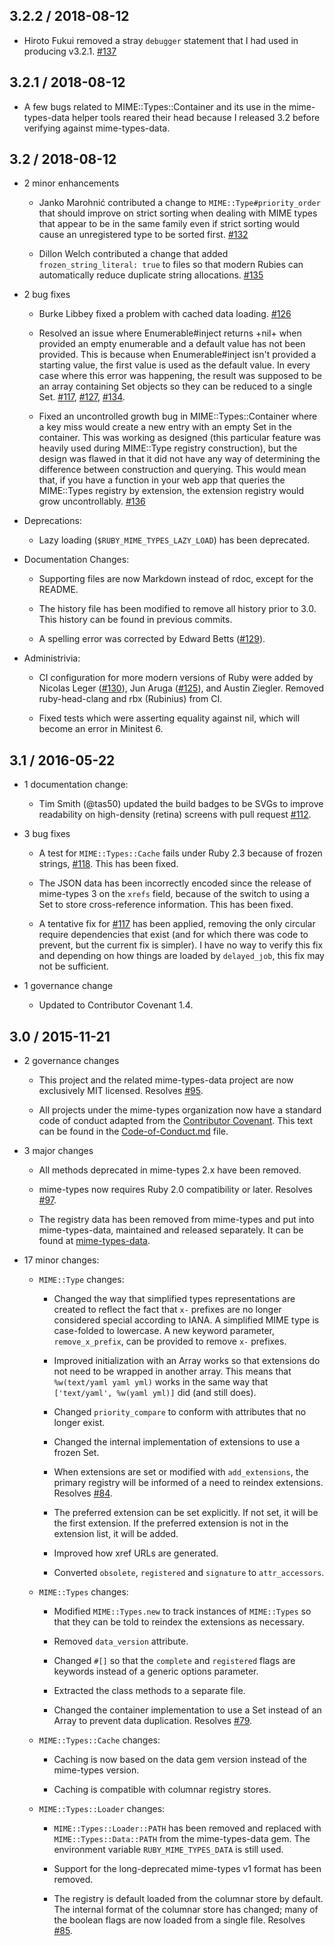 ## 3.2.2 / 2018-08-12

*   Hiroto Fukui removed a stray `debugger` statement that I had used in
    producing v3.2.1. [#137][]

## 3.2.1 / 2018-08-12

*   A few bugs related to MIME::Types::Container and its use in the
    mime-types-data helper tools reared their head because I released 3.2
    before verifying against mime-types-data.

## 3.2 / 2018-08-12

*   2 minor enhancements

    *   Janko Marohnić contributed a change to `MIME::Type#priority_order` that
        should improve on strict sorting when dealing with MIME types that
        appear to be in the same family even if strict sorting would cause an
        unregistered type to be sorted first. [#132][]

    *   Dillon Welch contributed a change that added `frozen_string_literal:
        true` to files so that modern Rubies can automatically reduce duplicate
        string allocations. [#135][]

*   2 bug fixes

    *   Burke Libbey fixed a problem with cached data loading. [#126][]

    *   Resolved an issue where Enumerable#inject returns +nil+ when provided
        an empty enumerable and a default value has not been provided. This is
        because when Enumerable#inject isn't provided a starting value, the
        first value is used as the default value. In every case where this
        error was happening, the result was supposed to be an array containing
        Set objects so they can be reduced to a single Set. [#117][], [#127][],
        [#134][].

    *   Fixed an uncontrolled growth bug in MIME::Types::Container where a key
        miss would create a new entry with an empty Set in the container. This
        was working as designed (this particular feature was heavily used
        during MIME::Type registry construction), but the design was flawed in
        that it did not have any way of determining the difference between
        construction and querying. This would mean that, if you have a function
        in your web app that queries the MIME::Types registry by extension, the
        extension registry would grow uncontrollably. [#136][]

*   Deprecations:

    *   Lazy loading (`$RUBY_MIME_TYPES_LAZY_LOAD`) has been deprecated.

*   Documentation Changes:

    *   Supporting files are now Markdown instead of rdoc, except for the
        README. 

    *   The history file has been modified to remove all history prior to 3.0.
        This history can be found in previous commits.

    *   A spelling error was corrected by Edward Betts ([#129][]).

*   Administrivia:

    *   CI configuration for more modern versions of Ruby were added by Nicolas
        Leger ([#130][]), Jun Aruga ([#125][]), and Austin Ziegler. Removed
        ruby-head-clang and rbx (Rubinius) from CI.

    *   Fixed tests which were asserting equality against nil, which will
        become an error in Minitest 6.

## 3.1 / 2016-05-22

*   1 documentation change:

    *   Tim Smith (@tas50) updated the build badges to be SVGs to improve
        readability on high-density (retina) screens with pull request
        [#112][].

*   3 bug fixes

    *   A test for `MIME::Types::Cache` fails under Ruby 2.3 because of frozen
        strings, [#118][]. This has been fixed.

    *   The JSON data has been incorrectly encoded since the release of
        mime-types 3 on the `xrefs` field, because of the switch to using a Set
        to store cross-reference information. This has been fixed.

    *   A tentative fix for [#117][] has been applied, removing the only
        circular require dependencies that exist (and for which there was code
        to prevent, but the current fix is simpler). I have no way to verify
        this fix and depending on how things are loaded by `delayed_job`, this
        fix may not be sufficient.

*   1 governance change

    *   Updated to Contributor Covenant 1.4.

## 3.0 / 2015-11-21

*   2 governance changes

    *   This project and the related mime-types-data project are now
        exclusively MIT licensed. Resolves [#95][].

    *   All projects under the mime-types organization now have a standard code
        of conduct adapted from the [Contributor Covenant][]. This text can be
        found in the [Code-of-Conduct.md][] file.

*   3 major changes

    *   All methods deprecated in mime-types 2.x have been removed.

    *   mime-types now requires Ruby 2.0 compatibility or later. Resolves
        [#97][].

    *   The registry data has been removed from mime-types and put into
        mime-types-data, maintained and released separately. It can be found at
        [mime-types-data][].

*   17 minor changes:

    *   `MIME::Type` changes:

        *   Changed the way that simplified types representations are created
            to reflect the fact that `x-` prefixes are no longer considered
            special according to IANA. A simplified MIME type is case-folded to
            lowercase. A new keyword parameter, `remove_x_prefix`, can be
            provided to remove `x-` prefixes.

        *   Improved initialization with an Array works so that extensions do
            not need to be wrapped in another array. This means that
            `%w(text/yaml yaml yml)` works in the same way that
            `['text/yaml', %w(yaml yml)]` did (and still does).

        *   Changed `priority_compare` to conform with attributes that no
            longer exist.

        *   Changed the internal implementation of extensions to use a frozen
            Set.

        *   When extensions are set or modified with `add_extensions`, the
            primary registry will be informed of a need to reindex extensions.
            Resolves [#84][].

        *   The preferred extension can be set explicitly. If not set, it will
            be the first extension. If the preferred extension is not in the
            extension list, it will be added.

        *   Improved how xref URLs are generated.

        *   Converted `obsolete`, `registered` and `signature` to
            `attr_accessors`.

    *   `MIME::Types` changes:

        *   Modified `MIME::Types.new` to track instances of `MIME::Types` so
            that they can be told to reindex the extensions as necessary.

        *   Removed `data_version` attribute.

        *   Changed `#[]` so that the `complete` and `registered` flags are
            keywords instead of a generic options parameter.

        *   Extracted the class methods to a separate file.

        *   Changed the container implementation to use a Set instead of an
            Array to prevent data duplication. Resolves [#79][].

    *   `MIME::Types::Cache` changes:

        *   Caching is now based on the data gem version instead of the
            mime-types version.

        *   Caching is compatible with columnar registry stores.

    *   `MIME::Types::Loader` changes:

        *   `MIME::Types::Loader::PATH` has been removed and replaced with
            `MIME::Types::Data::PATH` from the mime-types-data gem. The
            environment variable `RUBY_MIME_TYPES_DATA` is still used.

        *   Support for the long-deprecated mime-types v1 format has been
            removed.

        *   The registry is default loaded from the columnar store by default.
            The internal format of the columnar store has changed; many of the
            boolean flags are now loaded from a single file. Resolves [#85][].

[#79]: https://github.com/mime-types/ruby-mime-types/pull/79
[#84]: https://github.com/mime-types/ruby-mime-types/pull/84
[#85]: https://github.com/mime-types/ruby-mime-types/pull/85
[#95]: https://github.com/mime-types/ruby-mime-types/pull/95
[#97]: https://github.com/mime-types/ruby-mime-types/pull/97
[#112]: https://github.com/mime-types/ruby-mime-types/pull/112
[#117]: https://github.com/mime-types/ruby-mime-types/issues/117
[#118]: https://github.com/mime-types/ruby-mime-types/pull/118
[#125]: https://github.com/mime-types/ruby-mime-types/pull/125
[#126]: https://github.com/mime-types/ruby-mime-types/pull/126
[#127]: https://github.com/mime-types/ruby-mime-types/issues/127
[#129]: https://github.com/mime-types/ruby-mime-types/pull/129
[#130]: https://github.com/mime-types/ruby-mime-types/pull/130
[#127]: https://github.com/mime-types/ruby-mime-types/issues/127
[#132]: https://github.com/mime-types/ruby-mime-types/pull/132
[#134]: https://github.com/mime-types/ruby-mime-types/issues/134
[#135]: https://github.com/mime-types/ruby-mime-types/pull/135
[#136]: https://github.com/mime-types/ruby-mime-types/issues/136
[#137]: https://github.com/mime-types/ruby-mime-types/pull/137
[Code-of-Conduct.md]: Code-of-Conduct_md.html
[Contributor Covenant]: http://contributor-covenant.org
[mime-types-data]: https://github.com/mime-types/mime-types-data
